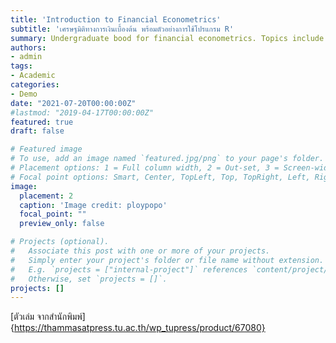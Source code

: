 ```yaml
---
title: 'Introduction to Financial Econometrics'
subtitle: 'เศรษฐมิติทางการเงินเบื้องต้น พร้อมตัวอย่างการใช้โปรแกรม R'
summary: Undergraduate bood for financial econometrics. Topics include univariate time series (ARIMA) model, time series regression, GARCH model, multivariate model (VAR), and nonstationary model  (cointegration and VECM).
authors:
- admin
tags:
- Academic
categories:
- Demo
date: "2021-07-20T00:00:00Z"
#lastmod: "2019-04-17T00:00:00Z"
featured: true
draft: false

# Featured image
# To use, add an image named `featured.jpg/png` to your page's folder.
# Placement options: 1 = Full column width, 2 = Out-set, 3 = Screen-width
# Focal point options: Smart, Center, TopLeft, Top, TopRight, Left, Right, BottomLeft, Bottom, BottomRight
image:
  placement: 2
  caption: 'Image credit: ploypopo'
  focal_point: ""
  preview_only: false

# Projects (optional).
#   Associate this post with one or more of your projects.
#   Simply enter your project's folder or file name without extension.
#   E.g. `projects = ["internal-project"]` references `content/project/deep-learning/index.md`.
#   Otherwise, set `projects = []`.
projects: []
---
```


[ตัวเล่ม จากสำนักพิมพ์] {https://thammasatpress.tu.ac.th/wp_tupress/product/67080}


